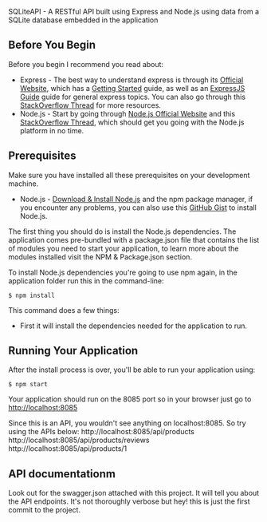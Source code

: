 SQLiteAPI - A RESTful API built using Express and Node.js using data from a SQLite database embedded in the application

## Before You Begin 
Before you begin I recommend you read about:
* Express - The best way to understand express is through its [Official Website](http://expressjs.com/), which has a [Getting Started](http://expressjs.com/starter/installing.html) guide, as well as an [ExpressJS Guide](http://expressjs.com/guide/error-handling.html) guide for general express topics. You can also go through this [StackOverflow Thread](http://stackoverflow.com/questions/8144214/learning-express-for-node-js) for more resources.
* Node.js - Start by going through [Node.js Official Website](http://nodejs.org/) and this [StackOverflow Thread](http://stackoverflow.com/questions/2353818/how-do-i-get-started-with-node-js), which should get you going with the Node.js platform in no time.


## Prerequisites
Make sure you have installed all these prerequisites on your development machine.
* Node.js - [Download & Install Node.js](http://www.nodejs.org/download/) and the npm package manager, if you encounter any problems, you can also use this [GitHub Gist](https://gist.github.com/isaacs/579814) to install Node.js.


The first thing you should do is install the Node.js dependencies. The application comes pre-bundled with a package.json file that contains the list of modules you need to start your application, to learn more about the modules installed visit the NPM & Package.json section.

To install Node.js dependencies you're going to use npm again, in the application folder run this in the command-line:

```
$ npm install
```

This command does a few things:
* First it will install the dependencies needed for the application to run.

## Running Your Application
After the install process is over, you'll be able to run your application using:

```
$ npm start
```

Your application should run on the 8085 port so in your browser just go to [http://localhost:8085](http://localhost:8085)
                            
Since this is an API, you wouldn't see anything on localhost:8085. So try using the APIs below:
http://localhost:8085/api/products
http://localhost:8085/api/products/reviews
http://localhost:8085/api/products/1

## API documentationm
Look out for the swagger.json attached with this project. It will tell you about the API endpoints. It's not thoroughly verbose but hey! this is just the first commit to the project.

